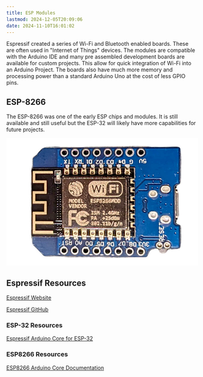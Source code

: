 ```yaml
---
title: ESP Modules
lastmod: 2024-12-05T20:09:06
date: 2024-11-10T16:01:02
---
```


Espressif created a series of Wi-Fi and Bluetooth enabled boards. These are often used in "Internet of Things" devices. The modules are compatible with the Arduino IDE and many pre assembled development boards are available for custom projects. This allow for quick integration of Wi-Fi into an Arduino Project. The boards also have much more memory and processing power than a standard Arduino Uno at the cost of less GPIO pins.

## ESP-8266

The ESP-8266 was one of the early ESP chips and modules. It is still available and still useful but the ESP-32 will likely have more capabilities for future projects.

[![ESP-8266 Module Board](./attachments/2023-esp8266-module-board.jpg)](./attachments/2023-esp8266-module-board.jpg)

## Espressif Resources

[Espressif Website](https://www.espressif.com/en)

[Espressif GitHub](https://github.com/espressif/)

### ESP-32 Resources

[Espressif Arduino Core for ESP-32](https://github.com/espressif/arduino-esp32)

### ESP8266 Resources

[ESP8266 Arduino Core Documentation](https://arduino-esp8266.readthedocs.io/en/latest/index.html)
